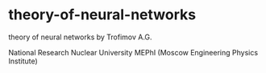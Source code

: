 # theory-of-neural-networks
theory of neural networks by Trofimov A.G. 

National Research Nuclear University MEPhI (Moscow Engineering Physics Institute)
